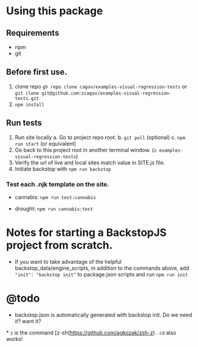# Using this package

## Requirements

- npm
- git

## Before first use.

1. clone repo `gh repo clone cagov/examples-visual-regression-tests` or `git clone git@github.com:zcagov/examples-visual-regression-tests.git`
3. `npm install`

## Run tests

1. Run site locally
   a. Go to project repo root.
   b. `git pull` (optional)
   c. `npm run start` (or equivalent)
2. Go back to this project root in another terminal window. (`z examples-visual-regression-tests`)
3. Verify the url of live and local sites match value in SITE.js file.
4. Initiate backstop with `npm run backstop`


### Test each .njk template on the site.

- cannabis: `npm run test:cannabis`

- drought: `npm run cannabis:test`


# Notes for starting a BackstopJS project from scratch.

- If you want to take advantage of the helpful backstop_data/engine_scripts,
  in addition to the commands above, add `"init": "backstop init"` to package.json
  scripts and run `npm run init`

# @todo

- backstop.json is automatically generated with backstop init. Do we need it? want it?

\* `z` is the command [z-sh(https://github.com/agkozak/zsh-z) . `cd` also works!
